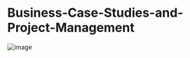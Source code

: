 # Business-Case-Studies-and-Project-Management
![image](https://github.com/user-attachments/assets/77166a20-bf63-4764-ac35-412a6578ab5e)
